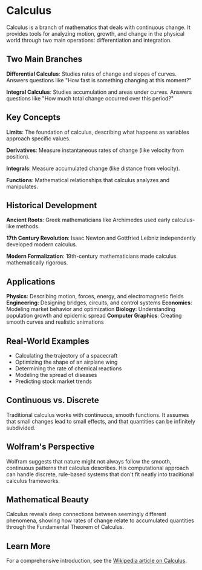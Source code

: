 # Calculus

Calculus is a branch of mathematics that deals with continuous change. It provides tools for analyzing motion, growth, and change in the physical world through two main operations: differentiation and integration.

## Two Main Branches

**Differential Calculus**: Studies rates of change and slopes of curves. Answers questions like "How fast is something changing at this moment?"

**Integral Calculus**: Studies accumulation and areas under curves. Answers questions like "How much total change occurred over this period?"

## Key Concepts

**Limits**: The foundation of calculus, describing what happens as variables approach specific values.

**Derivatives**: Measure instantaneous rates of change (like velocity from position).

**Integrals**: Measure accumulated change (like distance from velocity).

**Functions**: Mathematical relationships that calculus analyzes and manipulates.

## Historical Development

**Ancient Roots**: Greek mathematicians like Archimedes used early calculus-like methods.

**17th Century Revolution**: Isaac Newton and Gottfried Leibniz independently developed modern calculus.

**Modern Formalization**: 19th-century mathematicians made calculus mathematically rigorous.

## Applications

**Physics**: Describing motion, forces, energy, and electromagnetic fields
**Engineering**: Designing bridges, circuits, and control systems
**Economics**: Modeling market behavior and optimization
**Biology**: Understanding population growth and epidemic spread
**Computer Graphics**: Creating smooth curves and realistic animations

## Real-World Examples

- Calculating the trajectory of a spacecraft
- Optimizing the shape of an airplane wing
- Determining the rate of chemical reactions
- Modeling the spread of diseases
- Predicting stock market trends

## Continuous vs. Discrete

Traditional calculus works with continuous, smooth functions. It assumes that small changes lead to small effects, and that quantities can be infinitely subdivided.

## Wolfram's Perspective

Wolfram suggests that nature might not always follow the smooth, continuous patterns that calculus describes. His computational approach can handle discrete, rule-based systems that don't fit neatly into traditional calculus frameworks.

## Mathematical Beauty

Calculus reveals deep connections between seemingly different phenomena, showing how rates of change relate to accumulated quantities through the Fundamental Theorem of Calculus.

## Learn More

For a comprehensive introduction, see the [Wikipedia article on Calculus](https://en.wikipedia.org/wiki/Calculus).